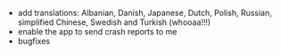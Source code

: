 - add translations: Albanian, Danish, Japanese, Dutch, Polish, Russian, simplified Chinese, Swedish and Turkish (whooaa!!!)
- enable the app to send crash reports to me
- bugfixes
